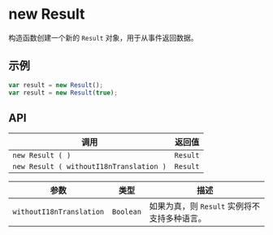 # new Result

构造函数创建一个新的 `Result` 对象，用于从事件返回数据。

## 示例

```javascript
var result = new Result();
var result = new Result(true);
```

## API

| 调用 | 返回值 |
|---|---|
| `new Result ( )` | `Result` |
| `new Result ( withoutI18nTranslation )` | `Result` |

| 参数 | 类型 | 描述 |
|---|---|---|
| `withoutI18nTranslation` | `Boolean` | 如果为真，则 `Result` 实例将不支持多种语言。 |
